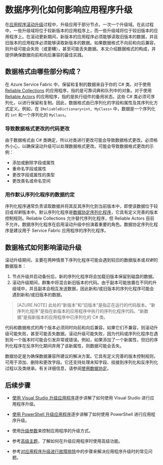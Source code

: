 <properties
    pageTitle="应用程序升级：数据序列化 | Azure"
    description="介绍有关数据序列化的最佳实践，以及数据序列化如何影响应用程序滚动升级。"
    services="service-fabric"
    documentationcenter=".net"
    author="vturecek"
    manager="timlt"
    editor="" />
<tags
    ms.assetid="a5f36366-a2ab-4ae3-bb08-bc2f9533bc5a"
    ms.service="service-fabric"
    ms.devlang="dotnet"
    ms.topic="article"
    ms.tgt_pltfrm="NA"
    ms.workload="NA"
    ms.date="02/10/2017"
    wacn.date="03/03/2017"
    ms.author="vturecek" />  


# 数据序列化如何影响应用程序升级
在[应用程序滚动升级](/documentation/articles/service-fabric-application-upgrade/)过程中，升级应用于部分节点，一次一个升级域。在此过程中，一些升级域将位于较新版本的应用程序上，而一些升级域将位于较旧版本的应用程序上。在滚动更新期间，新版本的应用程序必须能够读取旧版本的数据，并且旧版本的应用程序必须能够读取新版本的数据。如果数据格式不向前和向后兼容，则升级可能会失败（或更糟），甚至可能丢失数据。本文介绍数据格式的构成，并提供确保数据向前和向后兼容的最佳实践。

## 数据格式由哪些部分构成？
在 Azure Service Fabric 中，保留和复制的数据来自于你的 C# 类。对于使用 [Reliable Collections](/documentation/articles/service-fabric-reliable-services-reliable-collections/) 的应用程序，指的是可靠词典和队列中的对象。对于使用 [Reliable Actors](/documentation/articles/service-fabric-reliable-actors-introduction/) 的应用程序，指的是执行组件的备用状态。这些 C# 类必须可序列化，以进行保留和复制。因此，数据格式由已序列化的字段和属性及其序列化方式定义。例如，在 `IReliableDictionary<int, MyClass>` 中，数据是一个序列化的 `int` 和一个序列化的 `MyClass`。

### 导致数据格式更改的代码更改
由于数据格式由 C# 类确定，所以对类进行更改可能会导致数据格式更改。必须格外小心，以确保滚动升级可以处理数据格式更改。可能会导致数据格式更改的示例：

- 添加或删除字段或属性
- 重命名字段或属性
- 更改字段或属性的类型
- 更改类名或命名空间

### 用作默认序列化程序的数据约定
序列化程序通常负责读取数据并将其反其序列化到当前版本中，即使该数据位于较旧或*较新*版本中。默认序列化程序是[数据协定序列化程序](https://msdn.microsoft.com/zh-cn/library/ms733127.aspx)，它具有定义完善的版本控制规则。Reliable Collections 允许替代序列化程序，但 Reliable Actors 目前不允许。数据序列化程序在启用滚动升级中扮演着重要的角色。数据协定序列化程序是建议用于 Service Fabric 应用程序的序列化程序。

## 数据格式如何影响滚动升级
滚动升级期间，主要在两种情景下序列化程序可能会遇到较旧的数据版本或*较新*的数据版本：

1. 节点升级并启动备份后，新的序列化程序将会加载旧版本保留到磁盘的数据。
2. 滚动升级期间，群集中将混合新旧版本的代码。由于副本可能放置在不同的升级域中，并且副本会相互发送数据，因此新和/或旧版本的序列化程序可能会遇到新和/或旧版本的数据。

> [AZURE.NOTE] 此处的“新版本”和“旧版本”是指正在运行的代码版本。“新序列化程序”是指在新版本的应用程序中执行的序列化程序代码。“新数据”是指新版本的应用程序中已序列化的 C# 类。

代码和数据格式的两个版本必须同时向前和向后兼容。如果它们不兼容，则滚动升级可能失败，甚至可能丢失数据。滚动升级可能失败，因为代码或序列化程序在遇到另一个版本时可能会引发异常或错误。例如，如果添加了一个新属性，但旧的序列化程序在反序列化期间弃用了该新属性，则数据可能会丢失。

数据协定是为确保数据兼容所建议的解决方案。它具有定义完善的版本控制规则，可用于添加、删除和更改字段。它还支持处理未知字段、挂接到序列化和反序列化过程以及类继承。有关详细信息，请参阅[使用数据协定](https://msdn.microsoft.com/zh-cn/library/ms733127.aspx)。

## 后续步骤

- [使用 Visual Studio 升级应用程序](/documentation/articles/service-fabric-application-upgrade-tutorial/)逐步讲解了如何使用 Visual Studio 进行应用程序升级。

- [使用 PowerShell 升级应用程序](/documentation/articles/service-fabric-application-upgrade-tutorial-powershell/)逐步讲解了如何使用 PowerShell 进行应用程序升级。

- 使用[升级参数](/documentation/articles/service-fabric-application-upgrade-parameters/)来控制应用程序的升级方式。

- 参考[高级主题](/documentation/articles/service-fabric-application-upgrade-advanced/)，了解如何在升级应用程序时使用高级功能。

- 参考[对应用程序升级进行故障排除](/documentation/articles/service-fabric-application-upgrade-troubleshooting/)中的步骤来解决应用程序升级时的常见问题。

<!---HONumber=Mooncake_0227_2017-->